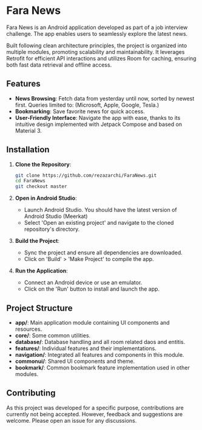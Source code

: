 # Fara News

Fara News is an Android application developed as part of a job interview challenge. The app enables users to seamlessly explore the latest news.

Built following clean architecture principles, the project is organized into multiple modules, promoting scalability and maintainability. It leverages Retrofit for efficient API interactions and utilizes Room for caching, ensuring both fast data retrieval and offline access.

## Features

- **News Browsing**: Fetch data from yesterday until now, sorted by newest first. Queries limited to: (Microsoft, Apple, Google, Tesla.)
- **Bookmarking**: Save favorite news for quick access.
- **User-Friendly Interface**: Navigate the app with ease, thanks to its intuitive design implemented with Jetpack Compose and based on Material 3.

## Installation

1. **Clone the Repository**:

   ```bash
   git clone https://github.com/rezazarchi/FaraNews.git
   cd FaraNews
   git checkout master
   ```

2. **Open in Android Studio**:

   - Launch Android Studio. You should have the latest version of Android Studio (Meerkat)
   - Select 'Open an existing project' and navigate to the cloned repository's directory.

3. **Build the Project**:

   - Sync the project and ensure all dependencies are downloaded.
   - Click on 'Build' > 'Make Project' to compile the app.

4. **Run the Application**:

   - Connect an Android device or use an emulator.
   - Click on the 'Run' button to install and launch the app.

## Project Structure

- **app/**: Main application module containing UI components and resources.
- **core/**: Some common utilities.
- **database/**: Database handling and all room related daos and entitis.
- **features/**: Individual features and their implementations.
- **navigation/**: Integrated all features and components in this module.
- **commonui/**: Shared UI components and theme.
- **bookmark/**: Common bookmark feature implementation used in other modules.

## Contributing

As this project was developed for a specific purpose, contributions are currently not being accepted. However, feedback and suggestions are welcome. Please open an issue for any discussions.
